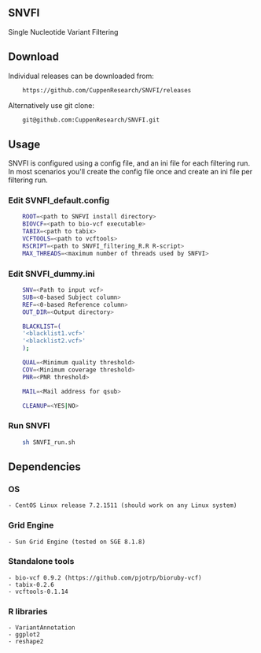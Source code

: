 ## SNVFI 
Single Nucleotide Variant Filtering

## Download
Individual releases can be downloaded from:
```bash
    https://github.com/CuppenResearch/SNVFI/releases
```
Alternatively use git clone:
```bash
    git@github.com:CuppenResearch/SNVFI.git
```

## Usage
SNVFI is configured using a config file, and an ini file for each filtering run. In most scenarios you'll create the config file once and create an ini file per filtering run.

### Edit SVNFI_default.config
```bash
    ROOT=<path to SNFVI install directory>
    BIOVCF=<path to bio-vcf executable>
    TABIX=<path to tabix>
    VCFTOOLS=<path to vcftools>
    RSCRIPT=<path to SNVFI_filtering_R.R R-script>
    MAX_THREADS=<maximum number of threads used by SNFVI>
```

### Edit SNVFI_dummy.ini
```bash
    SNV=<Path to input vcf>
    SUB=<0-based Subject column>
    REF=<0-based Reference column>
    OUT_DIR=<Output directory>

    BLACKLIST=(
    '<blacklist1.vcf>'
    '<blacklist2.vcf>'
    );

    QUAL=<Minimum quality threshold>
    COV=<Minimum coverage threshold>
    PNR=<PNR threshold>

    MAIL=<Mail address for qsub>

    CLEANUP=<YES|NO>
```

### Run SNVFI
```bash
    sh SNVFI_run.sh
```

## Dependencies

### OS
    - CentOS Linux release 7.2.1511 (should work on any Linux system)

### Grid Engine
    - Sun Grid Engine (tested on SGE 8.1.8)
    
### Standalone tools
    - bio-vcf 0.9.2 (https://github.com/pjotrp/bioruby-vcf)
    - tabix-0.2.6
    - vcftools-0.1.14

### R libraries
    - VariantAnnotation
    - ggplot2
    - reshape2
